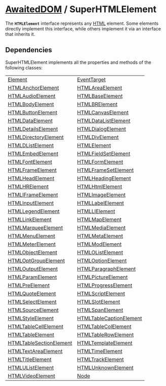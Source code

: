 # [AwaitedDOM](/docs/basic-interfaces/awaited-dom) <span>/</span> SuperHTMLElement

<div class='overview'>The <strong><code>HTMLElement</code></strong> interface represents any <a href="/en-US/docs/Web/HTML" title="/en-US/docs/Web/HTML">HTML</a> element. Some elements directly implement this interface, while others implement it via an interface that inherits it.</div>

## Dependencies


SuperHTMLElement implements all the properties and methods of the following classes:

 |   |   | 
 | --- | --- | 
 | [Element](./element) | [EventTarget](./event-target)
[HTMLAnchorElement](./html-anchor-element) | [HTMLAreaElement](./html-area-element)
[HTMLAudioElement](./html-audio-element) | [HTMLBaseElement](./html-base-element)
[HTMLBodyElement](./html-body-element) | [HTMLBRElement](./htmlbr-element)
[HTMLButtonElement](./html-button-element) | [HTMLCanvasElement](./html-canvas-element)
[HTMLDataElement](./html-data-element) | [HTMLDataListElement](./html-data-list-element)
[HTMLDetailsElement](./html-details-element) | [HTMLDialogElement](./html-dialog-element)
[HTMLDirectoryElement](./html-directory-element) | [HTMLDivElement](./html-div-element)
[HTMLDListElement](./htmld-list-element) | [HTMLElement](./html-element)
[HTMLEmbedElement](./html-embed-element) | [HTMLFieldSetElement](./html-field-set-element)
[HTMLFontElement](./html-font-element) | [HTMLFormElement](./html-form-element)
[HTMLFrameElement](./html-frame-element) | [HTMLFrameSetElement](./html-frame-set-element)
[HTMLHeadElement](./html-head-element) | [HTMLHeadingElement](./html-heading-element)
[HTMLHRElement](./htmlhr-element) | [HTMLHtmlElement](./html-html-element)
[HTMLIFrameElement](./htmli-frame-element) | [HTMLImageElement](./html-image-element)
[HTMLInputElement](./html-input-element) | [HTMLLabelElement](./html-label-element)
[HTMLLegendElement](./html-legend-element) | [HTMLLIElement](./htmlli-element)
[HTMLLinkElement](./html-link-element) | [HTMLMapElement](./html-map-element)
[HTMLMarqueeElement](./html-marquee-element) | [HTMLMediaElement](./html-media-element)
[HTMLMenuElement](./html-menu-element) | [HTMLMetaElement](./html-meta-element)
[HTMLMeterElement](./html-meter-element) | [HTMLModElement](./html-mod-element)
[HTMLObjectElement](./html-object-element) | [HTMLOListElement](./htmlo-list-element)
[HTMLOptGroupElement](./html-opt-group-element) | [HTMLOptionElement](./html-option-element)
[HTMLOutputElement](./html-output-element) | [HTMLParagraphElement](./html-paragraph-element)
[HTMLParamElement](./html-param-element) | [HTMLPictureElement](./html-picture-element)
[HTMLPreElement](./html-pre-element) | [HTMLProgressElement](./html-progress-element)
[HTMLQuoteElement](./html-quote-element) | [HTMLScriptElement](./html-script-element)
[HTMLSelectElement](./html-select-element) | [HTMLSlotElement](./html-slot-element)
[HTMLSourceElement](./html-source-element) | [HTMLSpanElement](./html-span-element)
[HTMLStyleElement](./html-style-element) | [HTMLTableCaptionElement](./html-table-caption-element)
[HTMLTableCellElement](./html-table-cell-element) | [HTMLTableColElement](./html-table-col-element)
[HTMLTableElement](./html-table-element) | [HTMLTableRowElement](./html-table-row-element)
[HTMLTableSectionElement](./html-table-section-element) | [HTMLTemplateElement](./html-template-element)
[HTMLTextAreaElement](./html-text-area-element) | [HTMLTimeElement](./html-time-element)
[HTMLTitleElement](./html-title-element) | [HTMLTrackElement](./html-track-element)
[HTMLUListElement](./htmlu-list-element) | [HTMLUnknownElement](./html-unknown-element)
[HTMLVideoElement](./html-video-element) | [Node](./node) | 
